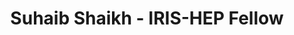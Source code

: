 ---
layout: fellow
pagetype: fellow
active: false
permalink: /fellows/SuhaibShaikh.html
fellow-name: Suhaib Shaikh
title: Suhaib Shaikh - IRIS-HEP Fellow
dates:
  start: 2020-07-01
  end: 2020-09-30
photo: /assets/images/team/fellows-2020/SuhaibShaikhPicture.jpg
institution: University of Nebraska - Lincoln
website:
e-mail:
project_title: Proactive Site Monitoring
focus-area:
project_goal: "Researchers using the OSG rely on the stability of resources in order\
  \ to accomplish their science.  The OSG\u2019s GRACC accounting service collects\
  \ usage information for all sites contributing to and all jobs that run on the OSG.\
  \  The accounting service is a large source of information on the OSG.  The accounting\
  \ data is stored within an ElasticSearch database at UNL.  Monitoring using this\
  \ accounting service exists that will alert when a site completely fails, but there\
  \ is no alerting on a decrease in functionality of a site. My project would be to\
  \ develop proactive site monitoring to alert on site issues detected from the GRACC\
  \ accounting system.  The alert would run periodically on OSG resources."
mentors:
- djw8605
proposal: /assets/pdf/fellows-2020/Fellow-SuhaibShaikh-Proposal
presentations:
- title: Proactive Site Monitoring
  date: 2020-09-28
  url: https://indico.cern.ch/event/946429/contributions/3976993/attachments/2111089/3551108/Shaikh-Proactive_Site_Monitoring.pdf
  meeting: IRIS-HEP Topical Meetings
  meetingurl: https://indico.cern.ch/event/946429/
  recordingurl: https://www.youtube.com/watch?v=b4iMNk2m-Dc&t=2097s
  focus-area: osglhc
github-username: suhaib2421
current_status: >
  <strong>December 2022</strong> - Associate Developer at Silverline
linkedin-profile: https://www.linkedin.com/in/suhaib-shaikh-7a8826170
challenge-area:
---